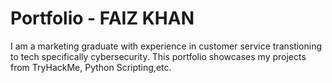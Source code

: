 # Portfolio - FAIZ KHAN
I am a marketing graduate with experience in customer service transtioning to tech specifically cybersecurity. This portfolio showcases my projects from TryHackMe, Python Scripting,etc.
